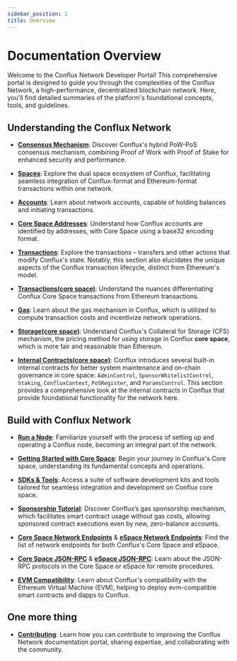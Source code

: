 ```yaml
---
sidebar_position: 1
title: Overview
---
```


# Documentation Overview

Welcome to the Conflux Network Developer Portal! This comprehensive portal is designed to guide you through the complexities of the Conflux Network, a high-performance, decentralized blockchain network. Here, you'll find detailed summaries of the platform's foundational concepts, tools, and guidelines.

## **Understanding the Conflux Network**

- [**Consensus Mechanism**](./general/conflux-basics/consensus-mechanisms): Discover Conflux's hybrid PoW-PoS consensus mechanism, combining Proof of Work with Proof of Stake for enhanced security and performance.

- [**Spaces**](./general/conflux-basics/spaces):
Explore the dual space ecosystem of Conflux, facilitating seamless integration of Conflux-format and Ethereum-format transactions within one network.

- [**Accounts**](./general/conflux-basics/accounts):
Learn about network accounts, capable of holding balances and initiating transactions.

- [**Core Space Addresses**](./core/learn/core-space-basics/addresses):
Understand how Conflux accounts are identified by addresses, with Core Space using a base32 encoding format.

- [**Transactions**](./general/conflux-basics/transactions):
Explore the transactions – transfers and other actions that modify Conflux's state. Notably, this section also elucidates the unique aspects of the Conflux transaction lifecycle, distinct from Ethereum's model.

- [**Transactions(core space)**](./core/learn/core-space-basics/transaction_explain#differences-between-conflux-and-ethereum):
Understand the nuances differentiating Conflux Core Space transactions from Ethereum transactions.

- [**Gas**](./general/conflux-basics/gas):
Learn about the gas mechanism in Conflux, which is utilized to compute transaction costs and incentivize network operations.

- [**Storage(core space)**](./core/learn/core-space-basics/storage):
Understand Conflux's Collateral for Storage (CFS) mechanism, the pricing method for using storage in Conflux **core space**, which is more fair and reasonable than Ethereum.

- [**Internal Contracts(core space)**](./core/learn/core-space-basics/internal-contracts/):
Conflux introduces several built-in internal contracts for better system maintenance and on-chain governance in core space: `AdminControl`, `SponsorWhitelistControl`, `Staking`, `ConfluxContext`, `PoSRegister`, and `ParamsControl`. This section provides a comprehensive look at the internal contracts in Conflux that provide foundational functionality for the network here.

## **Build with Conflux Network**

- [**Run a Node**](./general/run-a-node/):
Familiarize yourself with the process of setting up and operating a Conflux node, becoming an integral part of the network.

- [**Getting Started with Core Space**](./core/getting-started/):
Begin your journey in Conflux's Core space, understanding its fundamental concepts and operations.

- [**SDKs & Tools**](./category/sdks-and-tools):
Access a suite of software development kits and tools tailored for seamless integration and development on Conflux core space.

- [**Sponsorship Tutorial**](./core/learn/core-space-basics/internal-contracts/sponsor-whitelist-control):
Discover Conflux’s gas sponsorship mechanism, which facilitates smart contract usage without gas costs, allowing sponsored contract executions even by new, zero-balance accounts.

- [**Core Space Network Endpoints**](./core/conflux_rpcs) & [**eSpace Network Endpoints**](./espace/network-endpoints):
Find the list of network endpoints for both Conflux's Core Space and eSpace.

- [**Core Space JSON-RPC**](./core/build/json-rpc/) & [**eSpace JSON-RPC**](./espace/build/jsonrpc-compatibility.md):
Learn about the JSON-RPC protocols in the Core Space or eSpace for remote procedures.

- [**EVM Compatibility**](./espace/build/evm-compatibility):
Learn about Conflux's compatibility with the Ethereum Virtual Machine (EVM), helping to deploy evm-compatible smart contracts and dapps to Conflux.

## One more thing

- [**Contributing**](./general/CONTRIBUTING):
Learn how you can contribute to improving the Conflux Network documentation portal, sharing expertise, and collaborating with the community.
